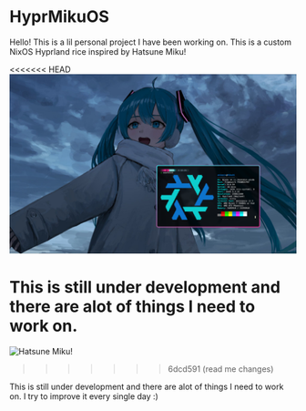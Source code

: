 # HyprMikuOS

Hello! This is a lil personal project I have been working on. This is a custom NixOS Hyprland rice inspired by Hatsune Miku!

<<<<<<< HEAD
![Hatsune Miku!](./miku.png)

This is still under development and there are alot of things I need to work on. 
=======
![Hatsune Miku!](./extra/miku.png)
>>>>>>> 6dcd591 (read me changes)

This is still under development and there are alot of things I need to work on. I try to improve it every single day :)